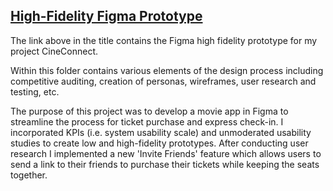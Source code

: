 ## [High-Fidelity Figma Prototype](https://www.figma.com/proto/vucXRcgMVZ5HTlfaUc048t/Untitled?type=design&node-id=374-519&t=N5WjkJEJJvfVRRB8-1&scaling=scale-down&page-id=374%3A518&starting-point-node-id=374%3A519&mode=design)

<p>The link above in the title contains the Figma high fidelity prototype for my project CineConnect.</p>

Within this folder contains various elements of the design process including competitive auditing, creation of personas, wireframes, user research and testing, etc.

The purpose of this project was to develop a movie app in Figma to streamline the process for ticket purchase and express check-in. I incorporated KPIs (i.e. system usability scale) and unmoderated usability studies to create low and high-fidelity prototypes. After conducting user research I implemented a new 'Invite Friends' feature which allows users to send a link to their friends to purchase their tickets while keeping the seats together.

